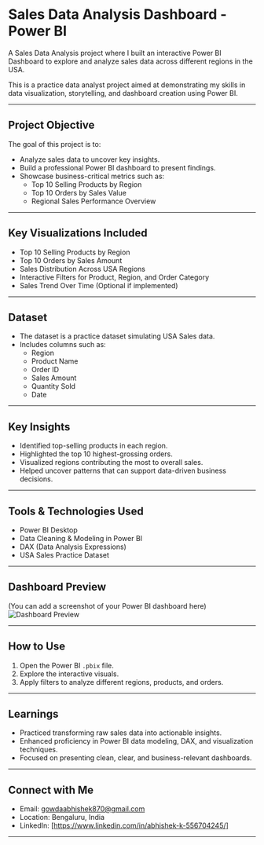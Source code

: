 # Sales Data Analysis Dashboard - Power BI

A Sales Data Analysis project where I built an interactive Power BI Dashboard to explore and analyze sales data across different regions in the USA.

This is a practice data analyst project aimed at demonstrating my skills in data visualization, storytelling, and dashboard creation using Power BI.

---

## Project Objective

The goal of this project is to:
- Analyze sales data to uncover key insights.
- Build a professional Power BI dashboard to present findings.
- Showcase business-critical metrics such as:
  - Top 10 Selling Products by Region
  - Top 10 Orders by Sales Value
  - Regional Sales Performance Overview

---

## Key Visualizations Included

- Top 10 Selling Products by Region
- Top 10 Orders by Sales Amount
- Sales Distribution Across USA Regions
- Interactive Filters for Product, Region, and Order Category
- Sales Trend Over Time (Optional if implemented)

---

## Dataset

- The dataset is a practice dataset simulating USA Sales data.
- Includes columns such as:
  - Region
  - Product Name
  - Order ID
  - Sales Amount
  - Quantity Sold
  - Date

---

## Key Insights

- Identified top-selling products in each region.
- Highlighted the top 10 highest-grossing orders.
- Visualized regions contributing the most to overall sales.
- Helped uncover patterns that can support data-driven business decisions.

---

## Tools & Technologies Used

- Power BI Desktop
- Data Cleaning & Modeling in Power BI
- DAX (Data Analysis Expressions)
- USA Sales Practice Dataset

---

## Dashboard Preview

(You can add a screenshot of your Power BI dashboard here)  
![Dashboard Preview](dashboard-screenshot.png)

---

## How to Use

1. Open the Power BI `.pbix` file.
2. Explore the interactive visuals.
3. Apply filters to analyze different regions, products, and orders.

---

## Learnings

- Practiced transforming raw sales data into actionable insights.
- Enhanced proficiency in Power BI data modeling, DAX, and visualization techniques.
- Focused on presenting clean, clear, and business-relevant dashboards.

---

## Connect with Me

- Email: gowdaabhishek870@gmail.com
- Location: Bengaluru, India
- LinkedIn: [https://www.linkedin.com/in/abhishek-k-556704245/]

---
